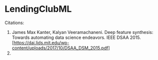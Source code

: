# LendingClubML




Citations:
1. James Max Kanter, Kalyan Veeramachaneni. Deep feature synthesis: Towards automating data science endeavors. IEEE DSAA 2015.     [https://dai.lids.mit.edu/wp-content/uploads/2017/10/DSAA_DSM_2015.pdf]
2.



